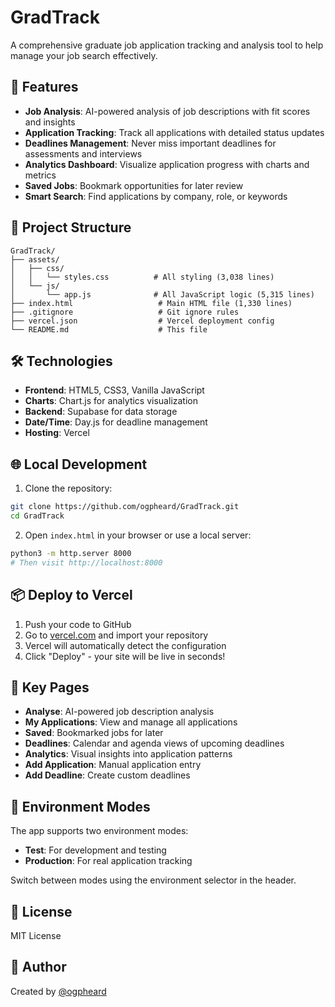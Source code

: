 # GradTrack

A comprehensive graduate job application tracking and analysis tool to help manage your job search effectively.

## 🚀 Features

- **Job Analysis**: AI-powered analysis of job descriptions with fit scores and insights
- **Application Tracking**: Track all applications with detailed status updates
- **Deadlines Management**: Never miss important deadlines for assessments and interviews
- **Analytics Dashboard**: Visualize application progress with charts and metrics
- **Saved Jobs**: Bookmark opportunities for later review
- **Smart Search**: Find applications by company, role, or keywords

## 📁 Project Structure

```
GradTrack/
├── assets/
│   ├── css/
│   │   └── styles.css          # All styling (3,038 lines)
│   └── js/
│       └── app.js              # All JavaScript logic (5,315 lines)
├── index.html                   # Main HTML file (1,330 lines)
├── .gitignore                   # Git ignore rules
├── vercel.json                  # Vercel deployment config
└── README.md                    # This file
```

## 🛠️ Technologies

- **Frontend**: HTML5, CSS3, Vanilla JavaScript
- **Charts**: Chart.js for analytics visualization
- **Backend**: Supabase for data storage
- **Date/Time**: Day.js for deadline management
- **Hosting**: Vercel

## 🌐 Local Development

1. Clone the repository:
```bash
git clone https://github.com/ogpheard/GradTrack.git
cd GradTrack
```

2. Open `index.html` in your browser or use a local server:
```bash
python3 -m http.server 8000
# Then visit http://localhost:8000
```

## 📦 Deploy to Vercel

1. Push your code to GitHub
2. Go to [vercel.com](https://vercel.com) and import your repository
3. Vercel will automatically detect the configuration
4. Click "Deploy" - your site will be live in seconds!

## 📄 Key Pages

- **Analyse**: AI-powered job description analysis
- **My Applications**: View and manage all applications
- **Saved**: Bookmarked jobs for later
- **Deadlines**: Calendar and agenda views of upcoming deadlines
- **Analytics**: Visual insights into application patterns
- **Add Application**: Manual application entry
- **Add Deadline**: Create custom deadlines

## 🎯 Environment Modes

The app supports two environment modes:
- **Test**: For development and testing
- **Production**: For real application tracking

Switch between modes using the environment selector in the header.

## 📝 License

MIT License

## 👤 Author

Created by [@ogpheard](https://github.com/ogpheard)
